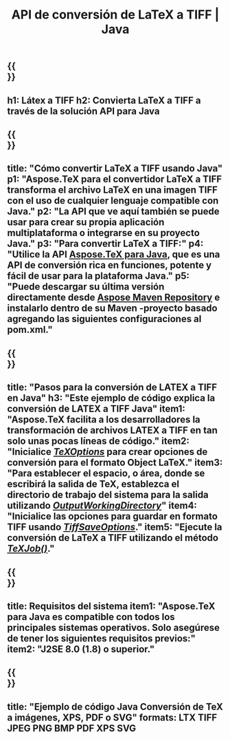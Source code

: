 ﻿---
translation: true
template: /_templates/_conversion-child-java.md
title: API de conversión de LaTeX a TIFF | Java
description: Funcionalidad de conversión de LaTeX a TIFF. Integre esta biblioteca Java local en su proyecto o use aplicaciones multiplataforma para convertir LaTeX a TIFF.
keywords: látex a tiff api java, latex2tiff integrar
url: /java/conversion/latex-to-tiff/
family: tex
platformtag: java
feature: conversion
informat: LATEX
outformat: TIFF
otherformats: BMP XPS PDF JPEG
---

{{<section banner>}}
---
h1: Látex a TIFF
h2: Convierta LaTeX a TIFF a través de la solución API para Java
---

{{<section overview>}}
---
title: "Cómo convertir LaTeX a TIFF usando Java"
p1: "Aspose.TeX para el convertidor LaTeX a TIFF transforma el archivo LaTeX en una imagen TIFF con el uso de cualquier lenguaje compatible con Java."
p2: "La API que ve aquí también se puede usar para crear su propia aplicación multiplataforma o integrarse en su proyecto Java."
p3: "Para convertir LaTeX a TIFF:"
p4: "Utilice la API [Aspose.TeX para Java](https://products.aspose.com/tex/java), que es una API de conversión rica en funciones, potente y fácil de usar para la plataforma Java."
p5: "Puede descargar su última versión directamente desde [Aspose Maven Repository](https://repository.aspose.com/tex/) e instalarlo dentro de su Maven -proyecto basado agregando las siguientes configuraciones al pom.xml."
---

{{<section feature1>}}
---
title: "Pasos para la conversión de LATEX a TIFF en Java"
h3: "Este ejemplo de código explica la conversión de LATEX a TIFF Java"
item1: "Aspose.TeX facilita a los desarrolladores la transformación de archivos LATEX a TIFF en tan solo unas pocas líneas de código."
item2: "Inicialice [*TeXOptions*](https://reference.aspose.com/tex/java/com.aspose.tex/TeXOptions) para crear opciones de conversión para el formato Object LaTeX."
item3: "Para establecer el espacio, o área, donde se escribirá la salida de TeX, establezca el directorio de trabajo del sistema para la salida utilizando [*OutputWorkingDirectory*](https://reference.aspose.com/tex/java/com.aspose.tex/TeXOptions#getOutputWorkingDirectory--)"
item4: "Inicialice las opciones para guardar en formato TIFF usando [*TiffSaveOptions*](https://reference.aspose.com/tex/java/com.aspose.tex.rendering/TiffSaveOptions)."
item5: "Ejecute la conversión de LaTeX a TIFF utilizando el método [*TeXJob()*](https://reference.aspose.com/tex/java/com.aspose.tex/TeXJob)."
---

{{<section feature2>}}
---
title: Requisitos del sistema
item1: "Aspose.TeX para Java es compatible con todos los principales sistemas operativos. Solo asegúrese de tener los siguientes requisitos previos:"
item2: "J2SE 8.0 (1.8) o superior."
---

{{<section widget>}}
---
title: "Ejemplo de código Java Conversión de TeX a imágenes, XPS, PDF o SVG"
formats: LTX TIFF JPEG PNG BMP PDF XPS SVG
---